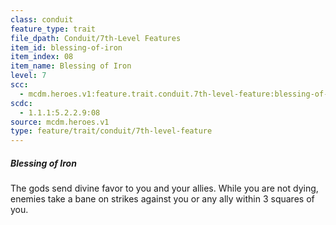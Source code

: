 ```yaml
---
class: conduit
feature_type: trait
file_dpath: Conduit/7th-Level Features
item_id: blessing-of-iron
item_index: 08
item_name: Blessing of Iron
level: 7
scc:
  - mcdm.heroes.v1:feature.trait.conduit.7th-level-feature:blessing-of-iron
scdc:
  - 1.1.1:5.2.2.9:08
source: mcdm.heroes.v1
type: feature/trait/conduit/7th-level-feature
---
```


##### Blessing of Iron

The gods send divine favor to you and your allies. While you are not dying, enemies take a bane on strikes against you or any ally within 3 squares of you.

